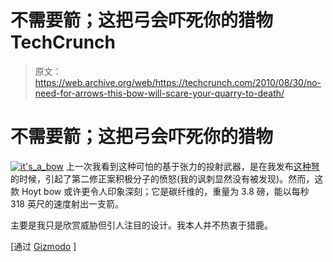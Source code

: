 # 不需要箭；这把弓会吓死你的猎物 TechCrunch

> 原文：<https://web.archive.org/web/https://techcrunch.com/2010/08/30/no-need-for-arrows-this-bow-will-scare-your-quarry-to-death/>

# 不需要箭；这把弓会吓死你的猎物

[![](img/37078fc6d0c0c99d10b8a8bb21d260a2.png "it's_a_bow")](https://web.archive.org/web/20221206221352/https://beta.techcrunch.com/wp-content/uploads/2010/08/its_a_bow.jpg) 
上一次我看到这种可怕的基于张力的投射武器，是在我发布[这种弩](https://web.archive.org/web/20221206221352/http://www.crunchgear.com/2009/04/27/this-crossbow-should-automatically-classify-you-as-most-wanted/)的时候，引起了第二修正案积极分子的愤怒(我的讽刺显然没有被发现)。然而，这款 Hoyt bow 或许更令人印象深刻；它是碳纤维的，重量为 3.8 磅，能以每秒 318 英尺的速度射出一支箭。

主要是我只是欣赏威胁但引人注目的设计。我本人并不热衷于猎鹿。

[通过 [Gizmodo](https://web.archive.org/web/20221206221352/http://gizmodo.com/5625557/hoyt-carbon-matrix-is-one-crazy+looking-hunting-bow) ]